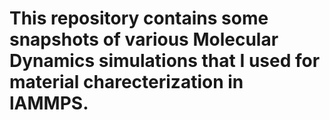 # This repository contains some snapshots of various Molecular Dynamics simulations that I used for material charecterization in lAMMPS.

